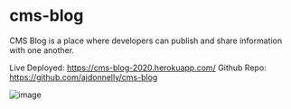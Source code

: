 # cms-blog 

CMS Blog is a place where developers can publish and share information with one another.

Live Deployed: https://cms-blog-2020.herokuapp.com/
Github Repo: https://github.com/ajdonnelly/cms-blog

![image](https://user-images.githubusercontent.com/65695895/97096639-c4c09d00-1634-11eb-808d-da5dec0cc350.png)

